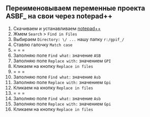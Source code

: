## Переименовываем переменные проекта ASBF_ на свои через notepad++

1. Скачиваем и устанавливаем [notepad++](https://notepad-plus-plus.org/)
1. Жмем `Search` > `Find in Files`
1. Выбираем `Directory: \/ ...` нашу папку `r:/gpif_/`
1. Ставлю галочку `Match case`
1. = = =
1. Заполняю поле `Find what:` значение `ASB`
1. Заполняю поле `Replace with:` значением `GPI`
1. Кликаем на кнопку `Replace in files`
1. = = =
1. Заполняю поле `Find what:` значение `Asb`
1. Заполняю поле `Replace with:` значением `Gpi`
1. Кликаем на кнопку `Replace in files`
1. = = =
1. Заполняю поле `Find what:` значение `Asb`
1. Заполняю поле `Replace with:` значением `Gpi`
1. Кликаем на кнопку `Replace in files`
